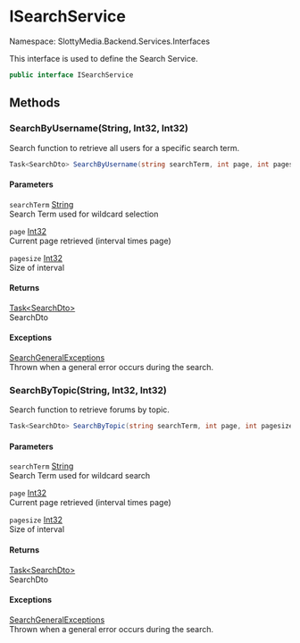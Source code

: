 # ISearchService

Namespace: SlottyMedia.Backend.Services.Interfaces

This interface is used to define the Search Service.

```csharp
public interface ISearchService
```

## Methods

### **SearchByUsername(String, Int32, Int32)**

Search function to retrieve all users for a specific search term.

```csharp
Task<SearchDto> SearchByUsername(string searchTerm, int page, int pagesize)
```

#### Parameters

`searchTerm` [String](https://docs.microsoft.com/en-us/dotnet/api/system.string)<br>
Search Term used for wildcard selection

`page` [Int32](https://docs.microsoft.com/en-us/dotnet/api/system.int32)<br>
Current page retrieved (interval times page)

`pagesize` [Int32](https://docs.microsoft.com/en-us/dotnet/api/system.int32)<br>
Size of interval

#### Returns

[Task&lt;SearchDto&gt;](https://docs.microsoft.com/en-us/dotnet/api/system.threading.tasks.task-1)<br>
SearchDto

#### Exceptions

[SearchGeneralExceptions](./slottymedia.backend.exceptions.services.searchexceptions.searchgeneralexceptions.md)<br>
Thrown when a general error occurs during the search.

### **SearchByTopic(String, Int32, Int32)**

Search function to retrieve forums by topic.

```csharp
Task<SearchDto> SearchByTopic(string searchTerm, int page, int pagesize)
```

#### Parameters

`searchTerm` [String](https://docs.microsoft.com/en-us/dotnet/api/system.string)<br>
Search Term used for wildcard search

`page` [Int32](https://docs.microsoft.com/en-us/dotnet/api/system.int32)<br>
Current page retrieved (interval times page)

`pagesize` [Int32](https://docs.microsoft.com/en-us/dotnet/api/system.int32)<br>
Size of interval

#### Returns

[Task&lt;SearchDto&gt;](https://docs.microsoft.com/en-us/dotnet/api/system.threading.tasks.task-1)<br>
SearchDto

#### Exceptions

[SearchGeneralExceptions](./slottymedia.backend.exceptions.services.searchexceptions.searchgeneralexceptions.md)<br>
Thrown when a general error occurs during the search.
